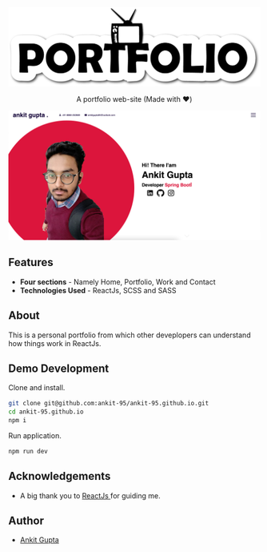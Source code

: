 <p align="center">
  <img src="src/assets/images/MyPortfolio.png">
</p>

<p align="center">A portfolio web-site  (Made with ❤️)</p>

![Screenshot](src/assets/images/Projects/img4.png)

## Features

- **Four sections** - Namely Home, Portfolio, Work and Contact
- **Technologies Used** - ReactJs, SCSS and SASS

## About

This is a personal portfolio from which other deveplopers can understand how things work in ReactJs.

## Demo Development

Clone and install.

```bash
git clone git@github.com:ankit-95/ankit-95.github.io.git
cd ankit-95.github.io
npm i
```

Run application.

```bash
npm run dev
```

## Acknowledgements

- A big thank you to [ReactJs
  ](https://reactjs.org/) for guiding me.

## Author

- [Ankit Gupta](https://ankit-95.github.io)

